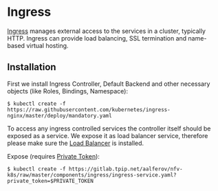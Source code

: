 # Ingress

[Ingress] manages external access to the services in a cluster, typically HTTP.
Ingress can provide load balancing, SSL termination and name-based virtual
hosting.

## Installation

First we install Ingress Controller, Default Backend and other necessary objects
(like Roles, Bindings, Namespace):

```
$ kubectl create -f https://raw.githubusercontent.com/kubernetes/ingress-nginx/master/deploy/mandatory.yaml
```

To access any ingress controlled services the controller itself should be
exposed as a service. We expose it as load balancer service, therefore please
make sure the [Load Balancer] is installed.

Expose (requires [Private Token]):

```
$ kubectl create -f https://gitlab.tpip.net/aalferov/nfv-k8s/raw/master/components/ingress/ingress-service.yaml?private_token=$PRIVATE_TOKEN
```

<!-- Links -->

[Ingress]: https://kubernetes.io/docs/concepts/services-networking/ingress
[Load Balancer]: loadbalancer.md

[Private Token]: ../gitlab_private_token.md
